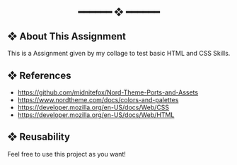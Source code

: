 <h2 align="center"> ━━━━━━  ❖  ━━━━━━ </h2>

## ❖ About This Assignment 

This is a Assignment given by my collage to test basic HTML and CSS Skills.

## ❖ References 

- https://github.com/midnitefox/Nord-Theme-Ports-and-Assets
- https://www.nordtheme.com/docs/colors-and-palettes
- https://developer.mozilla.org/en-US/docs/Web/CSS
- https://developer.mozilla.org/en-US/docs/Web/HTML

## ❖ Reusability

Feel free to use this project as you want!
